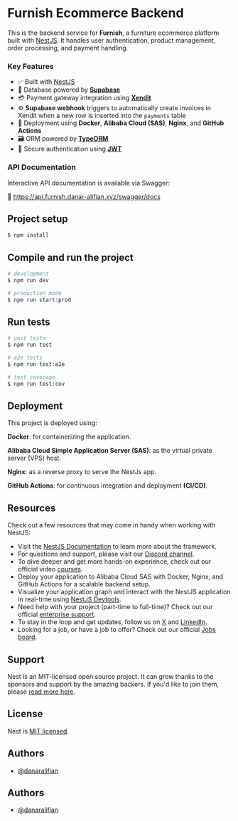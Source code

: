 # Furnish Ecommerce Backend

This is the backend service for **Furnish**, a furniture ecommerce platform built with [NestJS](https://nestjs.com). It handles user authentication, product management, order processing, and payment handling.

### Key Features

- ✅ Built with [NestJS](https://nestjs.com)
- 🧩 Database powered by [**Supabase**](https://supabase.com/)
- 💳 Payment gateway integration using [**Xendit**](https://www.xendit.co/id/)
- ⚙️ **Supabase webhook** triggers to automatically create invoices in Xendit when a new row is inserted into the `payments` table
- 🚀 Deployment using **Docker**, **Alibaba Cloud (SAS)**, **Nginx**, and **GitHub Actions**
- 🗃️ ORM powered by [**TypeORM**](https://typeorm.io/)
- 🔐 Secure authentication using [**JWT**](https://jwt.io/)

### API Documentation

Interactive API documentation is available via Swagger:

🔗 https://api.furnish.danar-alifian.xyz/swagger/docs

## Project setup

```bash
$ npm install
```

## Compile and run the project

```bash
# development
$ npm run dev

# production mode
$ npm run start:prod
```

## Run tests

```bash
# unit tests
$ npm run test

# e2e tests
$ npm run test:e2e

# test coverage
$ npm run test:cov
```

## Deployment

This project is deployed using:

**Docker**: for containerizing the application.

**Alibaba Cloud Simple Application Server (SAS)**: as the virtual private server (VPS) host.

**Nginx**: as a reverse proxy to serve the NestJs app.

**GitHub Actions**: for continuous integration and deployment **(CI/CD)**.

## Resources

Check out a few resources that may come in handy when working with NestJS:

- Visit the [NestJS Documentation](https://docs.nestjs.com) to learn more about the framework.
- For questions and support, please visit our [Discord channel](https://discord.gg/G7Qnnhy).
- To dive deeper and get more hands-on experience, check out our official video [courses](https://courses.nestjs.com/).
- Deploy your application to Alibaba Cloud SAS with Docker, Nginx, and GitHub Actions for a scalable backend setup.
- Visualize your application graph and interact with the NestJS application in real-time using [NestJS Devtools](https://devtools.nestjs.com).
- Need help with your project (part-time to full-time)? Check out our official [enterprise support](https://enterprise.nestjs.com).
- To stay in the loop and get updates, follow us on [X](https://x.com/nestframework) and [LinkedIn](https://linkedin.com/company/nestjs).
- Looking for a job, or have a job to offer? Check out our official [Jobs board](https://jobs.nestjs.com).

## Support

Nest is an MIT-licensed open source project. It can grow thanks to the sponsors and support by the amazing backers. If you'd like to join them, please [read more here](https://docs.nestjs.com/support).

## License

Nest is [MIT licensed](https://github.com/nestjs/nest/blob/master/LICENSE).

## Authors

- [@danaralifian](https://www.linkedin.com/in/danar-alifian-1a1581174/)

## Authors

- [@danaralifian](https://www.linkedin.com/in/danar-alifian-1a1581174/)
